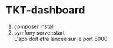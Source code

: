 # TKT-dashboard
1. composer install<br>
2. symfony server:start<br>
L'app doit être lancée sur le port 8000<br>
